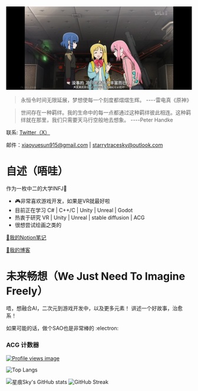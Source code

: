 ![](00.jpg)

> 永恒令时间无限延展，梦想使每一个刻度都熠熠生辉。      ----雷电真《原神》

> 世间存在一种羁绊。我的生命中的每一点都通过这种羁绊彼此相连。这种羁绊就在那里，我们只需要天马行空般地去想象。      ----Peter Handke


联系: [Twitter（X）](https://x.com/starrysky_fy)

邮件：xiaoyuesun915@gmail.com | starrytracesky@outlook.com

# 自述（唔哇）

作为一枚中二的大学INFJ📘 

- 🎮非常喜欢游戏开发，如果是VR就最好啦
- 目前正在学习 C# | C++/C | Unity | Unreal | Godot
- 热衷于研究 VR | Unity | Unreal | stable diffusion | ACG
- 很想尝试绘画之类的

[📖我的Notion笔记](https://starrytracesky.notion.site/That-World-1ea5e9d8b4b04d0888db741d8014b091?pvs=4 "Notion notes")

[📖我的博客](https://www.cnblogs.com/starrysky-skyler)

# 未来畅想（We Just Need To Imagine Freely）

唔，想融合AI，二次元到游戏开发中，以及更多元素！
讲述一个好故事，治愈系！

如果可能的话，做个SAO也是非常棒的 :electron:

### ACG 计数器

[![Profile views image](https://starry-trace-sky-moe-counter.vercel.app/get/@starry-trace-sky-profile?theme=rule34)](https://github.com/StarrySky-skyler)


![Top Langs](https://starry-trace-sky-readme-stats.vercel.app/api/top-langs/?username=StarrySky-skyler&layout=donut&langs_count=5)

![星痕Sky's GitHub stats](https://starry-trace-sky-readme-stats.vercel.app/api?username=StarrySky-skyler&count_private=true&show_icons=true&theme=tokyonight)
![GitHub Streak](http://github-readme-streak-stats.herokuapp.com?user=StarrySky-skyler&theme=tokyonight)
